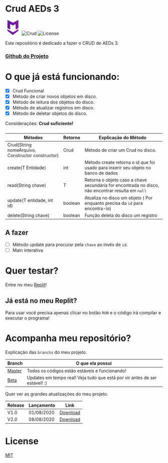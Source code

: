 # Crud AEDs 3

![Markdown Logo](https://github.com/adam-p/markdown-here/raw/master/src/common/images/icon48.png "Markdown Logo")
![Crud](https://img.shields.io/badge/Crud-FUNCIONAL!-brightgreen "Situação do Crud")
![License](https://img.shields.io/badge/openSource-MIT-blue "License")

Este repositório é dedicado a fazer o CRUD de AEDs 3.

### [Github do Projeto](https://github.com/lusantisuper/AEDs3/)

# O que já está funcionando:
- [x] Crud Funcional
- [x] Método de criar novos objetos em disco.
- [x] Método de leitura dos objetos do disco.
- [x] Método de atualizar registros em disco.
- [x] Método de deletar objetos do disco.

Considerações: **Crud suficiente!**

###
| Métodos | Retorno | Explicação do Método |
| ------- | ------- | -------------------- |
| Crud(String nomeArquivo, Constructor<T> constructor)| Crud | Método de criar um Crud no disco.
| create(T Entidade)| int | Método create retorna o id que foi usado para inserir seu objeto no banco de dados |
| read(String chave) | T | Retorna o objeto caso a chave secundária for encontrada no disco, não encontrar resulta em ```null```|
|update(T entidade, int id) | boolean | Atualiza no disco um objeto ( Por enquanto precisa da ```id``` para encontra-lo)
| delete(String chave) | boolean | Função deleta do disco um registro |

## A fazer

- [ ] Método update para procurar pela ```chave``` ao invés de ```id```.
- [ ] Main interativa

# Quer testar?

Entre no meu [Replit](https://repl.it/github/lusantisuper/AEDs3)!

## Já está no meu Replit?

Para usar você precisa apenas clicar no botão ```RUN``` e o código irá compilar e executar o programa!

# Acompanha meu repositório?

Explicação das ```branchs``` do meu projeto. 

|Branch | O que ela possui |
|---    |---               |
| [Master](https://github.com/lusantisuper/AEDs3/) | Todos os códigos estão estáveis e funcionando! |
| [Beta](https://github.com/lusantisuper/AEDs3/tree/beta) | Updates em tempo real! Veja tudo que está por vir antes de ser estável! :)

Quer ver as grandes atualizações do meu projeto.

| Release | Lançamento | Link |
|---      |---         |---       |
| V1.0    | 01/08/2020 | [Download](https://github.com/lusantisuper/AEDs3/releases/tag/V1.0) |
| V2.0    | 08/08/2020 | [Download](https://github.com/lusantisuper/AEDs3/releases/tag/V2.0) |


# License
[MIT](https://choosealicense.com/licenses/mit/)

